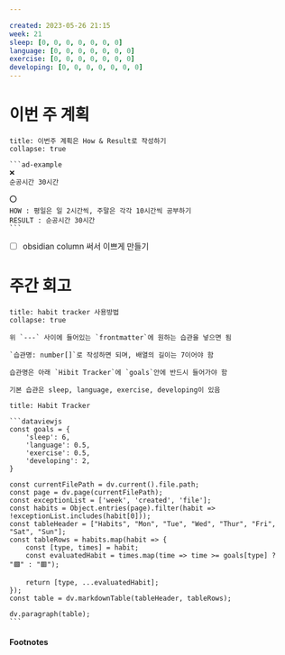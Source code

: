 ```yaml
---

created: 2023-05-26 21:15
week: 21
sleep: [0, 0, 0, 0, 0, 0, 0]
language: [0, 0, 0, 0, 0, 0, 0]
exercise: [0, 0, 0, 0, 0, 0, 0]
developing: [0, 0, 0, 0, 0, 0, 0]
---
```


# 이번 주 계획
````ad-warning
title: 이번주 계획은 How & Result로 작성하기
collapse: true

```ad-example
❌
순공시간 30시간

⭕
HOW : 평일은 일 2시간씩, 주말은 각각 10시간씩 공부하기
RESULT : 순공시간 30시간
```
````
- [ ] obsidian column 써서 이쁘게 만들기

# 주간 회고
````ad-attention
title: habit tracker 사용방법
collapse: true

위 `---` 사이에 들어있는 `frontmatter`에 원하는 습관을 넣으면 됨

`습관명: number[]`로 작성하면 되며, 배열의 길이는 7이어야 함

습관명은 아래 `Hibit Tracker`에 `goals`안에 반드시 들어가야 함

기본 습관은 sleep, language, exercise, developing이 있음
````

````ad-summary
title: Habit Tracker

```dataviewjs
const goals = {
	'sleep': 6,
	'language': 0.5,
	'exercise': 0.5,
	'developing': 2,
}

const currentFilePath = dv.current().file.path;
const page = dv.page(currentFilePath);
const exceptionList = ['week', 'created', 'file'];
const habits = Object.entries(page).filter(habit => !exceptionList.includes(habit[0]));
const tableHeader = ["Habits", "Mon", "Tue", "Wed", "Thur", "Fri", "Sat", "Sun"];
const tableRows = habits.map(habit => {
	const [type, times] = habit;
	const evaluatedHabit = times.map(time => time >= goals[type] ? "🟩" : "🟥");

	return [type, ...evaluatedHabit];
});
const table = dv.markdownTable(tableHeader, tableRows);

dv.paragraph(table);
```
````

#### Footnotes